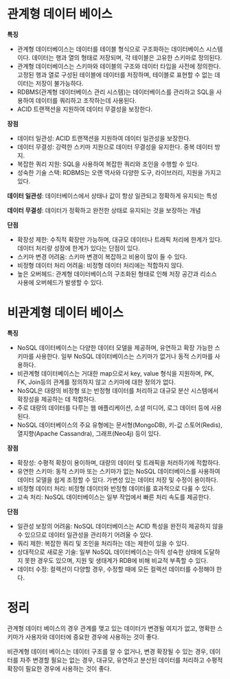 # 관계형 데이터 베이스
**특징**
- 관계형 데이터베이스는 데이터를 테이블 형식으로 구조화하는 데이터베이스 시스템이다. 데이터는 행과 열의 형태로 저장되며, 각 테이블은 고유한 스키마로 정의된다.
- 관계형 데이터베이스는 스키마와 테이블의 구조와 데이터 타입을 사전에 정의한다. 고정된 행과 열로 구성된 테이블에 데이터를 저장하며, 테이블로 표현할 수 없는 데이터는 저장이 불가능하다.
- RDBMS(관계형 데이터베이스 관리 시스템)는 데이터베이스를 관리하고 SQL을 사용하여 데이터를 쿼리하고 조작하는데 사용된다.
- ACID 트랜잭션을 지원하여 데이터 무결성을 보장한다.

**장점**
- 데이터 일관성: ACID 트랜잭션을 지원하여 데이터 일관성을 보장한다.
- 데이터 무결성: 강력한 스키마 지원으로 데이터 무결성을 유지한다. 중복 데이터 방지.
- 복잡한 쿼리 지원: SQL을 사용하여 복잡한 쿼리와 조인을 수행할 수 있다.
- 성숙한 기술 스택: RDBMS는 오랜 역사와 다양한 도구, 라이브러리, 지원을 가지고 있다.

**데이터 일관성**: 데이터베이스에서 상태나 값이 항상 일관되고 정확하게 유지되는 특성

**데이터 무결성**: 데이터가 정확하고 완전한 상태로 유지되는 것을 보장하는 개념

**단점**
- 확장성 제한: 수직적 확장만 가능하며, 대규모 데이터나 트래픽 처리에 한계가 있다. 데이터 처리량 성장에 한계가 있다는 단점이 있다.
- 스키마 변경 어려움: 스키마 변경이 복잡하고 비용이 많이 들 수 있다.
- 비정형 데이터 처리 어려움: 비정형 데이터 처리에는 적합하지 않다.
- 높은 오버헤드: 관계형 데이터베이스의 구조화된 형태로 인해 저장 공간과 리소스 사용에 오버헤드가 발생할 수 있다.
# 비관계형 데이터 베이스
**특징**
- NoSQL 데이터베이스는 다양한 데이터 모델을 제공하며, 유연하고 확장 가능한 스키마를 사용한다. 일부 NoSQL 데이터베이스는 스키마가 없거나 동적 스키마를 사용하다.
- 비관계형 데이터베이스는 거대한 map으로서 key, value 형식을 지원하며, PK, FK, Join등의 관계를 정의하지 않고 스키마에 대한 정의가 없다.
- NoSQL은 대량의 비정형 또는 반정형 데이터를 처리하고 대규모 분산 시스템에서 확장성을 제공하는 데 적합하다.
- 주로 대량의 데이터를 다루는 웹 애플리케이션, 소셜 미디어, 로그 데이터 등에 사용된다.
- NoSQL 데이터베이스의 주요 유형에는 문서형(MongoDB), 키-값 스토어(Redis), 열지향(Apache Cassandra), 그래프(Neo4j) 등이 있다.

**장점**
- 확장성: 수평적 확장이 용이하며, 대량의 데이터 및 트래픽을 처러하기에 적합하다.
- 유연한 스키마: 동적 스키마 또는 스키마가 없는 NoSQL 데이터베이스를 사용하여 데이터 모델을 쉽게 조정할 수 있다. 가변성 있는 데이터 저장 및 수정이 용이하다.
- 비정형 데이터 처리: 비정형 데이터와 반정형 데이터를 효과적으로 다룰 수 있다.
- 고속 처리: NoSQL 데이터베이스는 일부 작업에서 빠른 처리 속도를 제공한다.

**단점**
- 일관성 보장의 어려움: NoSQL 데이터베이스는 ACID 특성을 완전히 제공하지 않을 수 있으므로 데이터 일관성을 관리하기 어려울 수 있다.
- 쿼리 제한: 복잡한 쿼리 및 조인을 처리하는 데는 제한이 있을 수 있다.
- 상대적으로 새로운 기술: 일부 NoSQL 데이터베이스는 아직 성숙한 상태에 도달하지 못한 경우도 있으며, 지원 및 생태계가 RDB에 비해 비교적 부족할 수 있다.
- 데이터 수정: 컬렉션이 다양할 경우, 수정할 때에 모든 컬렉션 데이터를 수정해야 한다.
# 정리
관계형 데이터 베이스의 경우 관계를 맺고 있는 데이터가 변경될 여지가 없고, 명확한 스키마가 사용자와 데이터에 중요한 경우에 사용하는 것이 좋다.

비관계형 데이터 베이스는 데이터 구조를 알 수 없거나, 변경 확장될 수 있는 경우, 데이터를 자주 변경할 필요는 없는 경우, 대규모, 유연하고 분산된 데이터를 처리하고 수평적 확장이 필요한 경우에 사용하는 것이 좋다.
